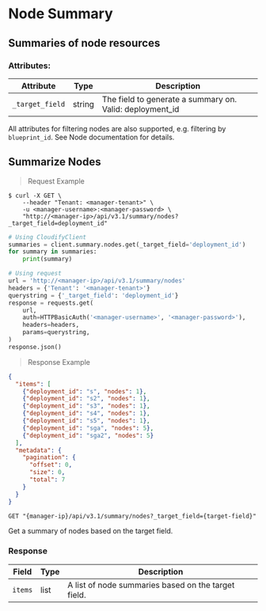 # Node Summary

## Summaries of node resources

### Attributes:

Attribute | Type | Description
--------- | ------- | -------
`_target_field` | string | The field to generate a summary on. Valid: deployment_id

All attributes for filtering nodes are also supported, e.g. filtering by `blueprint_id`.
See Node documentation for details.

## Summarize Nodes

> Request Example

```shell
$ curl -X GET \
    --header "Tenant: <manager-tenant>" \
    -u <manager-username>:<manager-password> \
    "http://<manager-ip>/api/v3.1/summary/nodes?_target_field=deployment_id"
```

```python
# Using CloudifyClient
summaries = client.summary.nodes.get(_target_field='deployment_id')
for summary in summaries:
    print(summary)

# Using request
url = 'http://<manager-ip>/api/v3.1/summary/nodes'
headers = {'Tenant': '<manager-tenant>'}
querystring = {'_target_field': 'deployment_id'}
response = requests.get(
    url,
    auth=HTTPBasicAuth('<manager-username>', '<manager-password>'),
    headers=headers,
    params=querystring,
)
response.json()
```

> Response Example

```json
{
  "items": [
    {"deployment_id": "s", "nodes": 1},
    {"deployment_id": "s2", "nodes": 1},
    {"deployment_id": "s3", "nodes": 1},
    {"deployment_id": "s4", "nodes": 1},
    {"deployment_id": "s5", "nodes": 1},
    {"deployment_id": "sga", "nodes": 5},
    {"deployment_id": "sga2", "nodes": 5}
  ],
  "metadata": {
    "pagination": {
      "offset": 0,
      "size": 0,
      "total": 7
    }
  }
}
```

`GET "{manager-ip}/api/v3.1/summary/nodes?_target_field={target-field}"`

Get a summary of nodes based on the target field.

### Response

Field | Type | Description
--------- | ------- | -------
`items` | list | A list of node summaries based on the target field.
